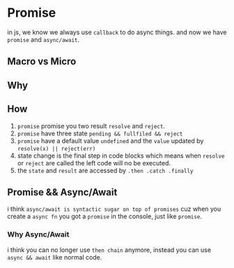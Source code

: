 # Promise
in js, we know we always use `callback` to do async things.
and now we have `promise` and `async/await`.

## Macro vs Micro

## Why

## How
1. `promise` promise you two result `resolve` and `reject`.
2. `promise` have three state `pending && fullfiled && reject`
3. `promise` have a default value `undefined` and the `value`
updated by `resolve(x) || reject(err)`
4. state change is the final step in code blocks which means
when `resolve` or `reject` are called the left code will no
be executed.
5. the `state` and `result` are accessed by `.then .catch .finally`

## Promise && Async/Await
i think `async/await is syntactic sugar on top of promises`
cuz when you create a `async fn` you got a `promise` in 
the console, just like `promise`.


### Why Async/Await
i think you can no longer use `then chain` anymore, instead
you can use `async && await` like normal code.

